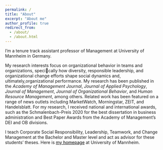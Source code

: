```yaml
---
permalink: /
title: "About"
excerpt: "About me"
author_profile: true
redirect_from: 
  - /about/
  - /about.html
---
```



I’m a tenure track assistant professor of Management at University of Mannheim in Germany.

My research interests focus on organizational behavior in teams and organizations, specically how diversity, responsible leadership, and organizational change efforts shape social dynamics and, ultimately,organizational performance. My research has been published in the *Academy of Management Journal*, *Journal of Applied Psychology*, *Journal of Management*, *Journal of Organizational Behavior*, and *Human Resource Management*, among others. Related work has been featured on a range of news outlets including MarketWatch, Morningstar, ZEIT, and Handelsblatt. For my research, I received national and international awards, such as the Schmalenbach-Preis 2020 for the best dissertation in business administration and Best Paper Awards from the Academy of Management’s DEI and OB divisions.

I teach Corporate Social Responsibility, Leadership, Teamwork, and Change Management at the Bachelor and Master level and act as advisor for these students’ theses. Here is <a style='color: black;' href='https://www.bwl.uni-mannheim.de/en/about/areas-and-chairs/faculty-profile/reinwald/'>my homepage</a> at University of Mannheim.
